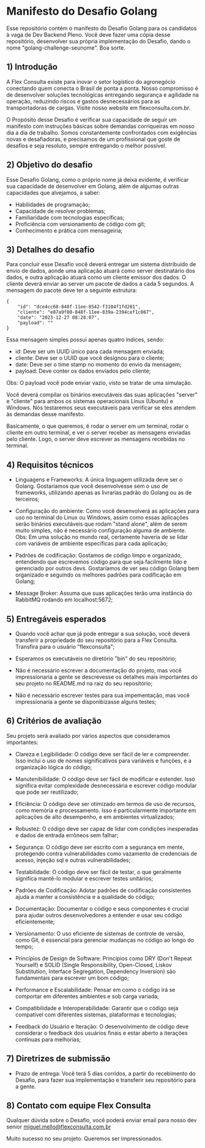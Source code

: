 # Manifesto do Desafio Golang

Esse repositório contém o manifesto do Desafio Golang para os candidatos à vaga de Dev Backend Pleno. Você deve fazer uma cópia desse repositório, desenvolver sua própria implementação do Desafio, dando o nome "golang-challenge-seunome". Boa sorte.

## 1) Introdução

A Flex Consulta existe para inovar o setor logístico do agronegócio conectando quem conecta o Brasil de ponta a ponta. Nosso compromisso é de desenvolver soluções tecnológicas entregando segurança e agilidade na operação, reduzindo riscos e gastos desnecessários para as transportadoras de cargas. Visite nosso website em flexconsulta.com.br.

O Propósito desse Desafio é verificar sua capacidade de seguir um manifesto com instruções básicas sobre demandas corriqueiras em nosso dia a dia de trabalho. Somos constantemente confrontados com exigências novas e desafiadoras, e precisamos de um profissional que goste de desafios e seja resoluto, sempre entregando o melhor possível. 

## 2) Objetivo do desafio

Esse Desafio Golang, como o próprio nome já deixa evidente, é verificar sua capacidade de desenvolver em Golang, além de algumas outras capacidades que alvejamos, a saber:

- Habilidades de programação;
- Capacidade de resolver problemas; 
- Familiaridade com tecnologias específicas;
- Proficiência com versionamento de código com git;
- Conhecimento e prática com mensageiria;

## 3) Detalhes do desafio

Para concluir esse Desafio você deverá entregar um sistema distribuído de envio de dados, aonde uma aplicação atuará como server destinatário dos dados, e outra aplicação atuará como um cliente emissor dos dados. O cliente deverá enviar ao server um pacote de dados a cada 5 segundos. A mensagem do pacote deve ter a seguinte estrutura:

```
{
	"id": "dce4cc68-848f-11ee-8542-f3104f1fd201",
	"cliente": "e87a9f80-848f-11ee-839a-2394cef1c867",
	"date": "2023-12-27 08:28:07",
	"payload": ""
}
```
Essa mensagem simples possui apenas quatro índices, sendo:

* id: Deve ser um UUID único para cada mensagem enviada;
* cliente: Deve ser o UUID que você designou para o cliente;
* date: Deve ser o time stamp no momento do envio da mensagem;
* payload: Deve conter os dados enviados pelo cliente;

Obs: O payload você pode enviar vazio, visto se tratar de uma simulação.

Você deverá compilar os binários executáveis das suas aplicações "server" e "cliente" para ambos os sistemas operacionais Linux (Ubuntu) e Windows. Nós testaremos seus executáveis para verificar se eles atendem às demandas desse manifesto. 

Basicamente, o que queremos, é rodar o server em um terminal, rodar o cliente em outro terminal, e ver o server receber as mensagens enviadas pelo cliente. Logo, o server deve escrever as mensagens recebidas no terminal.

## 4) Requisitos técnicos

* Linguagens e Frameworks: A única linguagem utilizada deve ser o Golang. Gostaríamos que você desenvolvesse sem o uso de frameworks, utilizando apenas as livrarias padrão do Golang ou as de terceiros;

* Configuração do ambiente: Como você desenvolverá as aplicações para uso no terminal do Linux ou Windows, assim como essas aplicações serão binários executáveis que rodam "stand alone", além de serem muito simples, não é necessário configuração alguma de ambiente. Obs: Em uma solução no mundo real, certamente haveria de se lidar com variáveis de ambiente específicas para cada aplicação;

* Padrões de codificação: Gostamos de código limpo e organizado, entendendo que escrevemos código para que seja facilmente lido e gerenciado por outros devs. Gostaríamos de ver seu código Golang bem organizado e seguindo os melhores padrões para codificação em Golang;

* Message Broker: Assuma que suas aplicações terão uma instância do RabbitMQ rodando em localhost:5672;

## 5) Entregáveis esperados

* Quando você achar que já pode entregar a sua solução, você deverá transferir a propriedade do seu repositório para a Flex Consulta. Transfira para o usuário "flexconsulta";

* Esperamos os executáveis no diretório "bin" do seu repositório;

* Não é necessário escrever a documentação do projeto, mas você impressionaria a gente se descrevesse os detalhes mais importantes do seu projeto no README.md na raiz do seu repositório;

* Não é necessário escrever testes para sua impementação, mas você impressionaria a gente se disponibizasse alguns testes;

## 6) Critérios de avaliação

Seu projeto será avaliado por vários aspectos que consideramos importantes:

* Clareza e Legibilidade: O código deve ser fácil de ler e compreender. Isso inclui o uso de nomes significativos para variáveis e funções, e a organização lógica do código;

* Manutenibilidade: O código deve ser fácil de modificar e estender. Isso significa evitar complexidade desnecessária e escrever código modular que pode ser reutilizado;

* Eficiência: O código deve ser otimizado em termos de uso de recursos, como memória e processamento. Isso é particularmente importante em aplicações de alto desempenho, e em ambientes virtualizados;

* Robustez: O código deve ser capaz de lidar com condições inesperadas e dados de entrada errôneos sem falhar;

* Segurança: O código deve ser escrito com a segurança em mente, protegendo contra vulnerabilidades como vazamento de credenciais de acesso, injeção sql e outras vulnerabilidades;

* Testabilidade: O código deve ser fácil de testar, o que geralmente significa mantê-lo modular e escrever testes unitários;

* Padrões de Codificação: Adotar padrões de codificação consistentes ajuda a manter a consistência e a qualidade do código;

* Documentação: Documentar o código e seus componentes é crucial para ajudar outros desenvolvedores a entender e usar seu código eficientemente;

* Versionamento: O uso eficiente de sistemas de controle de versão, como Git, é essencial para gerenciar mudanças no código ao longo do tempo;

* Princípios de Design de Software: Princípios como DRY (Don't Repeat Yourself) e SOLID (Single Responsibility, Open-Closed, Liskov Substitution, Interface Segregation, Dependency Inversion) são fundamentais para escrever um bom código;

* Performance e Escalabilidade: Pensar em como o código irá se comportar em diferentes ambientes e sob carga variada;

* Compatibilidade e Interoperabilidade: Garantir que o código seja compatível com diferentes sistemas, plataformas e tecnologias;

* Feedback do Usuário e Iteração: O desenvolvimento de código deve considerar o feedback dos usuários finais e estar aberto a iterações contínuas para melhorias;

## 7) Diretrizes de submissão

* Prazo de entrega: Você terá 5 dias corridos, a partir do recebimento do Desafio, para fazer sua implementação e transferir seu repositório para a gente. 

## 8) Contato com equipe Flex Consulta

Qualquer dúvida sobre o Desafio, você poderá enviar email para nosso dev senior miguel.mello@flexconsulta.com.br

Muito sucesso no seu projeto.
Queremos ser impressionados.

